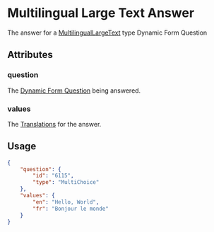 # Multilingual Large Text Answer <Badge text="object" vertical="middle" />
The answer for a [MultilingualLargeText](./df-question-type/#multilingual-large-text) type Dynamic Form Question

## Attributes
### question <Badge text="object" vertical="middle"/>
The [Dynamic Form Question](./df-question) being answered.

### values <Badge text="object" vertical="middle" />
The [Translations](./translations) for the answer.

## Usage
``` json
{
    "question": {
        "id": "6115",
        "type": "MultiChoice"
    },
    "values": {
        "en": "Hello, World",
        "fr": "Bonjour le monde"
    }
}
```